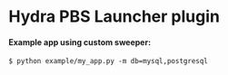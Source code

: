 # Hydra PBS Launcher plugin

#### Example app using custom sweeper:
```text
$ python example/my_app.py -m db=mysql,postgresql
